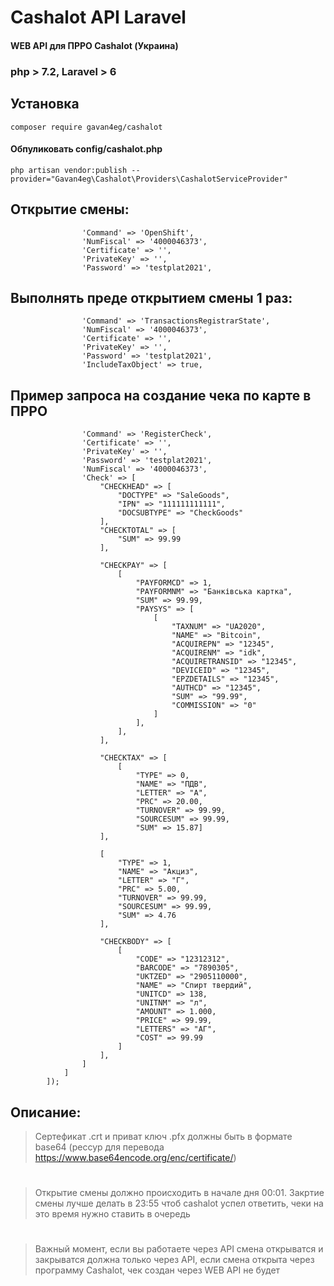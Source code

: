 # Cashalot API Laravel
#### WEB API для ПРРО Cashalot (Украина)

###  php > 7.2, Laravel > 6

## Установка
``` 
composer require gavan4eg/cashalot
```
#### Обпуликовать config/cashalot.php
``` 
php artisan vendor:publish --provider="Gavan4eg\Cashalot\Providers\CashalotServiceProvider"
``` 

## Открытие смены:

```              
                'Command' => 'OpenShift',
                'NumFiscal' => '4000046373',
                'Certificate' => '',
                'PrivateKey' => '',
                'Password' => 'testplat2021',
```

## Выполнять преде открытием смены 1 раз:

```
                'Command' => 'TransactionsRegistrarState',
                'NumFiscal' => '4000046373',
                'Certificate' => '',
                'PrivateKey' => '',
                'Password' => 'testplat2021',
                'IncludeTaxObject' => true,
```

## Пример запроса на создание чека по карте в ПРРО

```
                'Command' => 'RegisterCheck',
                'Certificate' => '',
                'PrivateKey' => '',
                'Password' => 'testplat2021',
                'NumFiscal' => '4000046373',
                'Check' => [
                    "CHECKHEAD" => [
                        "DOCTYPE" => "SaleGoods",
                        "IPN" => "111111111111",
                        "DOCSUBTYPE" => "CheckGoods"
                    ],
                    "CHECKTOTAL" => [
                        "SUM" => 99.99
                    ],

                    "CHECKPAY" => [
                        [
                            "PAYFORMCD" => 1,
                            "PAYFORMNM" => "Банківська картка",
                            "SUM" => 99.99,
                            "PAYSYS" => [
                                [
                                    "TAXNUM" => "UA2020",
                                    "NAME" => "Bitcoin",
                                    "ACQUIREPN" => "12345",
                                    "ACQUIRENM" => "idk",
                                    "ACQUIRETRANSID" => "12345",
                                    "DEVICEID" => "12345",
                                    "EPZDETAILS" => "12345",
                                    "AUTHCD" => "12345",
                                    "SUM" => "99.99",
                                    "COMMISSION" => "0"
                                ]
                            ],
                        ],
                    ],

                    "CHECKTAX" => [
                        [
                            "TYPE" => 0,
                            "NAME" => "ПДВ",
                            "LETTER" => "А",
                            "PRC" => 20.00,
                            "TURNOVER" => 99.99,
                            "SOURCESUM" => 99.99,
                            "SUM" => 15.87]
                    ],

                    [
                        "TYPE" => 1,
                        "NAME" => "Акциз",
                        "LETTER" => "Г",
                        "PRC" => 5.00,
                        "TURNOVER" => 99.99,
                        "SOURCESUM" => 99.99,
                        "SUM" => 4.76
                    ],

                    "CHECKBODY" => [
                        [
                            "CODE" => "12312312",
                            "BARCODE" => "7890305",
                            "UKTZED" => "2905110000",
                            "NAME" => "Спирт твердий",
                            "UNITCD" => 138,
                            "UNITNM" => "л",
                            "AMOUNT" => 1.000,
                            "PRICE" => 99.99,
                            "LETTERS" => "АГ",
                            "COST" => 99.99
                        ]
                    ],
                ]
            ]
        ]);
```
## Описание:

> Сертефикат .crt и приват ключ .pfx должны быть в формате base64 (рессур для перевода https://www.base64encode.org/enc/certificate/)
#
> Открытие смены должно происходить в начале дня 00:01. Закртие смены лучше делать в 23:55 чтоб cashalot успел ответить, чеки на это время нужно ставить в очередь
#
> Важный момент, если вы работаете через API смена открыватся и закрыватся должна только через API, если смена открыта через программу Cashalot, чек создан через WEB API не будет

